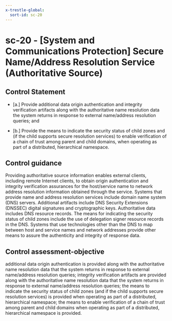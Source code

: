 ```yaml
---
x-trestle-global:
  sort-id: sc-20
---
```


# sc-20 - \[System and Communications Protection\] Secure Name/Address Resolution Service (Authoritative Source)

## Control Statement

- \[a.\] Provide additional data origin authentication and integrity verification artifacts along with the authoritative name resolution data the system returns in response to external name/address resolution queries; and

- \[b.\] Provide the means to indicate the security status of child zones and (if the child supports secure resolution services) to enable verification of a chain of trust among parent and child domains, when operating as part of a distributed, hierarchical namespace.

## Control guidance

Providing authoritative source information enables external clients, including remote Internet clients, to obtain origin authentication and integrity verification assurances for the host/service name to network address resolution information obtained through the service. Systems that provide name and address resolution services include domain name system (DNS) servers. Additional artifacts include DNS Security Extensions (DNSSEC) digital signatures and cryptographic keys. Authoritative data includes DNS resource records. The means for indicating the security status of child zones include the use of delegation signer resource records in the DNS. Systems that use technologies other than the DNS to map between host and service names and network addresses provide other means to assure the authenticity and integrity of response data.

## Control assessment-objective

additional data origin authentication is provided along with the authoritative name resolution data that the system returns in response to external name/address resolution queries;
integrity verification artifacts are provided along with the authoritative name resolution data that the system returns in response to external name/address resolution queries;
the means to indicate the security status of child zones (and if the child supports secure resolution services) is provided when operating as part of a distributed, hierarchical namespace;
the means to enable verification of a chain of trust among parent and child domains when operating as part of a distributed, hierarchical namespace is provided.
